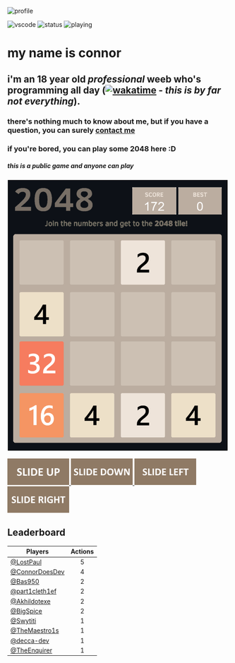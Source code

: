 ![profile](https://discord.c99.nl/widget/theme-3/744603004493365330.png)

![vscode](https://dev.discordprofiles.me/badge/vscode/744603004493365330)
![status](https://dev.discordprofiles.me/badge/status/744603004493365330?simple=true)
![playing](https://dev.discordprofiles.me/badge/playing/744603004493365330)

# my name is connor
## i'm an 18 year old *professional* weeb who's programming all day ([![wakatime](https://wakatime.com/badge/user/b2333aba-310c-4dc1-b38d-616928f60374.svg)](https://wakatime.com/@b2333aba-310c-4dc1-b38d-616928f60374) - _this is by far not everything_). 
### there's nothing much to know about me, but if you have a question, you can surely [contact me](mailto:connor@zerotwo.wtf)

### if you're bored, you can play some 2048 here :D

##### this is a public game and anyone can play

<!-- 2048GameBoard -->
<img src="https://github.com/ConnorDoesDev/ConnorDoesDev/blob/main/Data/gameboard.png" width="500"/>
<!-- 2048GameBoard -->

<!-- 2048GameActions -->
<a href="https://github.com/ConnorDoesDev/ConnorDoesDev/issues/new?title=2048|slideUp&body=Just+push+'Submit+new+issue'.+You+don't+need+to+do+anything+else."> <img src="Assets/slideUp.png"/> </a> <a href="https://github.com/ConnorDoesDev/ConnorDoesDev/issues/new?title=2048|slideDown&body=Just+push+'Submit+new+issue'.+You+don't+need+to+do+anything+else."> <img src="Assets/slideDown.png"/> </a> <a href="https://github.com/ConnorDoesDev/ConnorDoesDev/issues/new?title=2048|slideLeft&body=Just+push+'Submit+new+issue'.+You+don't+need+to+do+anything+else."> <img src="Assets/slideLeft.png"/> </a> <a href="https://github.com/ConnorDoesDev/ConnorDoesDev/issues/new?title=2048|slideRight&body=Just+push+'Submit+new+issue'.+You+don't+need+to+do+anything+else."> <img src="Assets/slideRight.png"/> </a>
<!-- 2048GameActions -->

## Leaderboard

<!-- 2048Ranking -->
| Players | Actions |
|---------------|:---------:|
| [@LostPaul](https://github.com/LostPaul) | 5 |
| [@ConnorDoesDev](https://github.com/ConnorDoesDev) | 4 |
| [@Bas950](https://github.com/Bas950) | 2 |
| [@part1cleth1ef](https://github.com/part1cleth1ef) | 2 |
| [@Akhildotexe](https://github.com/Akhildotexe) | 2 |
| [@BigSpice](https://github.com/BigSpice) | 2 |
| [@Swytiti](https://github.com/Swytiti) | 1 |
| [@TheMaestro1s](https://github.com/TheMaestro1s) | 1 |
| [@decca-dev](https://github.com/decca-dev) | 1 |
| [@TheEnquirer](https://github.com/TheEnquirer) | 1 |
<!-- 2048Ranking -->
